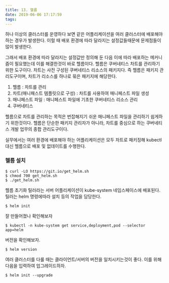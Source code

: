 ```yaml
---
title: 13. 헬름
date: 2019-06-06 17:17:59
tags:
---
```

하나 이상의 클러스터를 운영하다 보면 같은 어플리케이션을 여러 클러스터에 배포해야 하는 경우가 발생한다.
이럴 때 배포 환경에 따라 달라지는 설정값들때문에 문제점들이 많이 발생한다.

그래서 배포 환경에 따라 달라지는 설정값만 정의해 둔 다음 이에 따라 배포하는 메커니즘이 필요했는데 이를 해결한것이 바로 헬름이다.
헬름은 쿠버네티스 차트를 관리하기 위한 도구이다. 차트는 사전 구성된 쿠버네티스 리소스의 패키지다. 즉 헬름은 패키지 관리도구이며, 차트가 리소스를 하나로 묶은 패키지에 해당한다.

1. 헬름 : 차트를 관리
2. 차트(매니패스트 템플릿으로 구성) : 차트를 사용하여 매니페스트 파일 생성
3. 매니페스트 파일 : 매니페스트 파일에 기초한 쿠버네티스 리소스 관리
4. 쿠버네티스

헬름으로 차트를 관리하는 목적은 번잡해지기 쉬운 매니페스트 파일을 관리하기 쉽게하기 위한것이다. 헬름은 단순한 패키지 관리자가 아니라, 차트를 중심으로 하는 쿠버네티스 개발 업무의 종합 관리도구이다.

실무에서는 여러 환경에 배포해야 하는 어플리케이션은 모두 차트로 패키징해 kubectl 대신 헬름으로 배포 및 없데이트를 수행한다.

### 헬름 설치
```
$ curl -LO https://git.io/get_helm.sh
$ chmod 700 get_helm.sh
$ ./get_helm.sh
```

헬름 초기화
틸러라는 서버 어플리케이션이 kube-system 네임스페이스에 배포된다. 틸러는 helm 명령에따라 설치 등의 작업을 담당한다.

```
$ helm init
```
잘 만들어졌나 확인해보자
```
$ kubectl -n kube-system get service,deployment,pod --selector app=helm
```
버전을 확인해보자.
```
$ helm version
```
여러 클러스터를 다룰 때는 클라이언트/서버의 버전을 일치시키는것이 좋다. 이를 위해 다음을 입력하여 업그레이드하자.
```
$ helm init --upgrade
```
